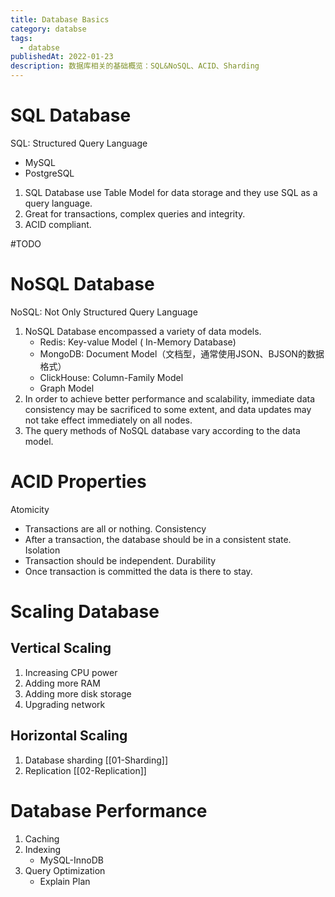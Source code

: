 ```yaml
---
title: Database Basics
category: databse
tags:
  - databse
publishedAt: 2022-01-23
description: 数据库相关的基础概览：SQL&NoSQL、ACID、Sharding
---
```


# SQL Database

SQL: Structured Query Language
- MySQL
- PostgreSQL

1. SQL Database use Table Model for data storage and they use SQL as a query language.
2. Great for transactions, complex queries and integrity.
3. ACID compliant.

#TODO 

# NoSQL Database

NoSQL: Not Only Structured Query Language

1. NoSQL Database encompassed a variety of data models. 
	- Redis: Key-value Model ( In-Memory Database)
	- MongoDB: Document Model（文档型，通常使用JSON、BJSON的数据格式）
	- ClickHouse: Column-Family Model
	- Graph Model
2. In order to achieve better performance and scalability, immediate data consistency may be sacrificed to some extent, and data updates may not take effect immediately on all nodes.
3. The query methods of NoSQL database vary according to the data model.


# ACID Properties

Atomicity
- Transactions are all or nothing.
Consistency
- After a transaction, the database should be in a consistent state.
Isolation
- Transaction should be independent.
Durability
- Once transaction is committed the data is there to stay.


# Scaling Database

## Vertical Scaling

1. Increasing CPU power
2. Adding more RAM
3. Adding more disk storage
4. Upgrading network
## Horizontal Scaling

1. Database sharding [[01-Sharding]]
2. Replication [[02-Replication]]

# Database Performance

1. Caching
2. Indexing
	- MySQL-InnoDB
3. Query Optimization
	- Explain Plan


